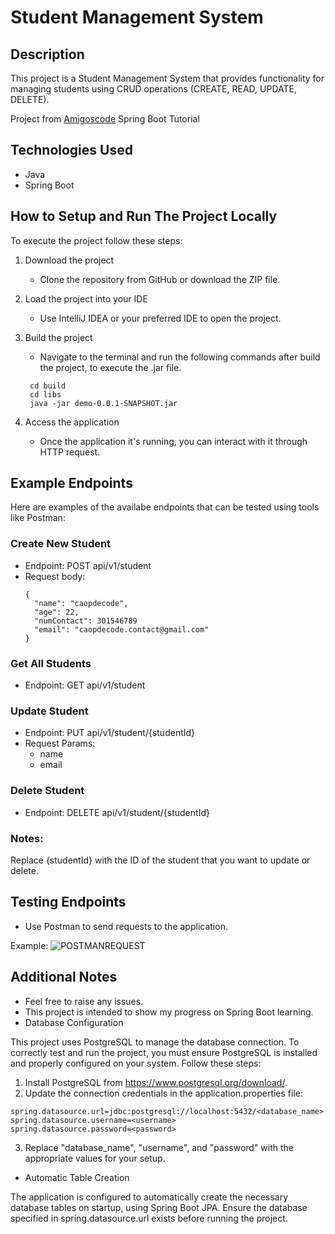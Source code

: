 # Student Management System
## Description
This project is a Student Management System that provides functionality
for managing students using CRUD operations (CREATE, READ, UPDATE, DELETE).

Project from <a href="https://github.com/amigoscode" target="_blank">Amigoscode</a> Spring Boot Tutorial

## Technologies Used
- Java
- Spring Boot

## How to Setup and Run The Project Locally

To execute the project follow these steps:

1. Download the project
   - Clone the repository from GitHub or download the ZIP file.
     
2. Load the project into your IDE
   - Use IntelliJ IDEA or your preferred IDE to open the project.
     
3. Build the project
   - Navigate to the terminal and run the following commands after build the project, to execute the .jar file.
     
    ```
     cd build
     cd libs
     java -jar demo-0.0.1-SNAPSHOT.jar 
    ```
    
4. Access the application
   - Once the application it's running, you can interact with it through HTTP request.

## Example Endpoints

Here are examples of the availabe endpoints that can be tested using tools like Postman:

### Create New Student

- Endpoint: POST api/v1/student
- Request body:
  ```
  {
    "name": "caopdecode",
    "age": 22,
    "numContact": 301546789
    "email": "caopdecode.contact@gmail.com"
  }
  ```

### Get All Students

- Endpoint: GET api/v1/student

### Update Student

- Endpoint: PUT api/v1/student/{studentId}
- Request Params:
  - name
  - email

### Delete Student

- Endpoint: DELETE api/v1/student/{studentId}

### Notes: 

Replace {studentId} with the ID of the student that you want to update or delete.

## Testing Endpoints

- Use Postman to send requests to the application.
  
Example:
![POSTMANREQUEST](https://github.com/user-attachments/assets/a65e58c9-2132-408d-be8f-3d0d35c9b483)

## Additional Notes

- Feel free to raise any issues.
- This project is intended to show my progress on Spring Boot learning.
- Database Configuration
  
This project uses PostgreSQL to manage the database connection. To correctly test and run the project, you must ensure PostgreSQL is installed and properly configured on your system. Follow these steps:

1. Install PostgreSQL from https://www.postgresql.org/download/.
2. Update the connection credentials in the application.properties file:
```
spring.datasource.url=jdbc:postgresql://localhost:5432/<database_name>
spring.datasource.username=<username>
spring.datasource.password=<password>
```
3. Replace "database_name", "username", and "password" with the appropriate values for your setup.

- Automatic Table Creation
  
The application is configured to automatically create the necessary database tables on startup, using Spring Boot JPA. Ensure the database specified in spring.datasource.url exists before running the project.




